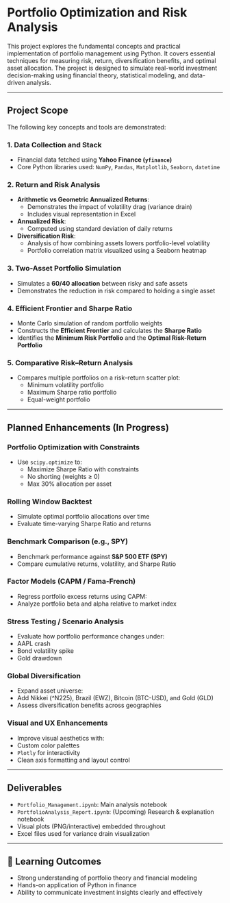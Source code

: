 # Portfolio Optimization and Risk Analysis

This project explores the fundamental concepts and practical implementation of portfolio management using Python. It covers essential techniques for measuring risk, return, diversification benefits, and optimal asset allocation. The project is designed to simulate real-world investment decision-making using financial theory, statistical modeling, and data-driven analysis.

---

## Project Scope

The following key concepts and tools are demonstrated:

### 1. Data Collection and Stack
- Financial data fetched using **Yahoo Finance (`yfinance`)**
- Core Python libraries used: `NumPy`, `Pandas`, `Matplotlib`, `Seaborn`, `datetime`

### 2. Return and Risk Analysis
- **Arithmetic vs Geometric Annualized Returns**:
  - Demonstrates the impact of volatility drag (variance drain)
  - Includes visual representation in Excel
- **Annualized Risk**:
  - Computed using standard deviation of daily returns
- **Diversification Risk**:
  - Analysis of how combining assets lowers portfolio-level volatility
  - Portfolio correlation matrix visualized using a Seaborn heatmap

### 3. Two-Asset Portfolio Simulation
- Simulates a **60/40 allocation** between risky and safe assets
- Demonstrates the reduction in risk compared to holding a single asset

### 4. Efficient Frontier and Sharpe Ratio
- Monte Carlo simulation of random portfolio weights
- Constructs the **Efficient Frontier** and calculates the **Sharpe Ratio**
- Identifies the **Minimum Risk Portfolio** and the **Optimal Risk-Return Portfolio**

### 5. Comparative Risk–Return Analysis
- Compares multiple portfolios on a risk–return scatter plot:
  - Minimum volatility portfolio
  - Maximum Sharpe ratio portfolio
  - Equal-weight portfolio

---

##  Planned Enhancements (In Progress)
###  Portfolio Optimization with Constraints
- Use `scipy.optimize` to:
  - Maximize Sharpe Ratio with constraints
  - No shorting (weights ≥ 0)
  - Max 30% allocation per asset

###  Rolling Window Backtest
- Simulate optimal portfolio allocations over time
- Evaluate time-varying Sharpe Ratio and returns

###  Benchmark Comparison (e.g., SPY)
- Benchmark performance against **S&P 500 ETF (SPY)**
- Compare cumulative returns, volatility, and Sharpe Ratio

### Factor Models (CAPM / Fama-French)
- Regress portfolio excess returns using CAPM:
- Analyze portfolio beta and alpha relative to market index

###  Stress Testing / Scenario Analysis
- Evaluate how portfolio performance changes under:
- AAPL crash
- Bond volatility spike
- Gold drawdown

###  Global Diversification
- Expand asset universe:
- Add Nikkei (^N225), Brazil (EWZ), Bitcoin (BTC-USD), and Gold (GLD)
- Assess diversification benefits across geographies

###  Visual and UX Enhancements
- Improve visual aesthetics with:
- Custom color palettes
- `Plotly` for interactivity
- Clean axis formatting and layout control

---

##  Deliverables

-  `Portfolio_Management.ipynb`: Main analysis notebook
-  `PortfolioAnalysis_Report.ipynb`: (Upcoming) Research & explanation notebook
-   Visual plots (PNG/interactive) embedded throughout
-   Excel files used for variance drain visualization

---

## 🎯 Learning Outcomes

- Strong understanding of portfolio theory and financial modeling
- Hands-on application of Python in finance
- Ability to communicate investment insights clearly and effectively

